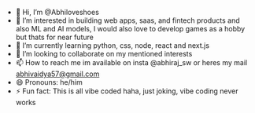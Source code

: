 - 👋 Hi, I’m @Abhiloveshoes
- 👀 I’m interested in building web apps, saas, and fintech products and also ML and AI models, I would also love to develop games as a hobby but thats for near future
- 🌱 I’m currently learning python, css, node, react and next.js
- 💞️ I’m looking to collaborate on my mentioned interests
- 📫 How to reach me im available on insta @abhiraj_sw or heres my mail abhivaidya57@gmail.com
- 😄 Pronouns: he/him
- ⚡ Fun fact: This is all vibe coded haha, just joking, vibe coding never works
<!---
Abhiloveshoes/Abhiloveshoes is a ✨ special ✨ repository because its `README.md` (this file) appears on your GitHub profile.
You can click the Preview link to take a look at your changes.
--->
